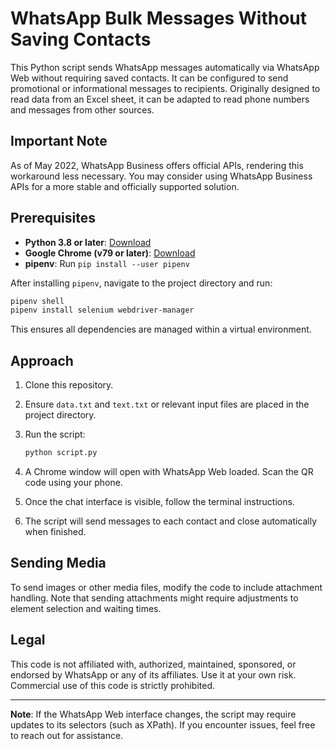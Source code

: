 # WhatsApp Bulk Messages Without Saving Contacts

This Python script sends WhatsApp messages automatically via WhatsApp Web without requiring saved contacts. It can be configured to send promotional or informational messages to recipients. Originally designed to read data from an Excel sheet, it can be adapted to read phone numbers and messages from other sources.

## Important Note

As of May 2022, WhatsApp Business offers official APIs, rendering this workaround less necessary. You may consider using WhatsApp Business APIs for a more stable and officially supported solution.

## Prerequisites

- **Python 3.8 or later**: [Download](https://www.python.org/downloads/)
- **Google Chrome (v79 or later)**: [Download](https://www.google.com/chrome/)
- **pipenv**: Run `pip install --user pipenv`
  
After installing `pipenv`, navigate to the project directory and run:

```bash
pipenv shell
pipenv install selenium webdriver-manager
```

This ensures all dependencies are managed within a virtual environment.

## Approach

1. Clone this repository.
2. Ensure `data.txt` and `text.txt` or relevant input files are placed in the project directory.
3. Run the script:

   ```bash
   python script.py
   ```

4. A Chrome window will open with WhatsApp Web loaded. Scan the QR code using your phone.
5. Once the chat interface is visible, follow the terminal instructions.
6. The script will send messages to each contact and close automatically when finished.

## Sending Media

To send images or other media files, modify the code to include attachment handling. Note that sending attachments might require adjustments to element selection and waiting times.

## Legal

This code is not affiliated with, authorized, maintained, sponsored, or endorsed by WhatsApp or any of its affiliates. Use it at your own risk. Commercial use of this code is strictly prohibited.

---

**Note**: If the WhatsApp Web interface changes, the script may require updates to its selectors (such as XPath). If you encounter issues, feel free to reach out for assistance.
